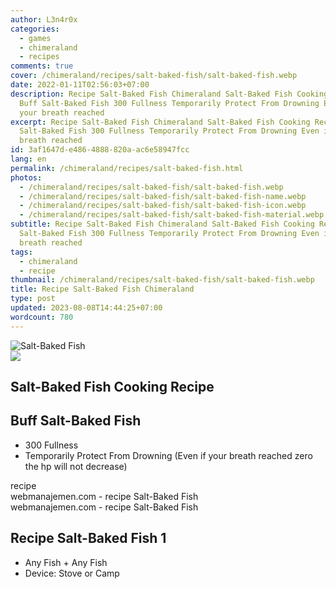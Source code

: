 ```yaml
---
author: L3n4r0x
categories:
  - games
  - chimeraland
  - recipes
comments: true
cover: /chimeraland/recipes/salt-baked-fish/salt-baked-fish.webp
date: 2022-01-11T02:56:03+07:00
description: Recipe Salt-Baked Fish Chimeraland Salt-Baked Fish Cooking Recipe
  Buff Salt-Baked Fish 300 Fullness Temporarily Protect From Drowning Even if
  your breath reached
excerpt: Recipe Salt-Baked Fish Chimeraland Salt-Baked Fish Cooking Recipe Buff
  Salt-Baked Fish 300 Fullness Temporarily Protect From Drowning Even if your
  breath reached
id: 3af1647d-e486-4888-820a-ac6e58947fcc
lang: en
permalink: /chimeraland/recipes/salt-baked-fish.html
photos:
  - /chimeraland/recipes/salt-baked-fish/salt-baked-fish.webp
  - /chimeraland/recipes/salt-baked-fish/salt-baked-fish-name.webp
  - /chimeraland/recipes/salt-baked-fish/salt-baked-fish-icon.webp
  - /chimeraland/recipes/salt-baked-fish/salt-baked-fish-material.webp
subtitle: Recipe Salt-Baked Fish Chimeraland Salt-Baked Fish Cooking Recipe Buff
  Salt-Baked Fish 300 Fullness Temporarily Protect From Drowning Even if your
  breath reached
tags:
  - chimeraland
  - recipe
thumbnail: /chimeraland/recipes/salt-baked-fish/salt-baked-fish.webp
title: Recipe Salt-Baked Fish Chimeraland
type: post
updated: 2023-08-08T14:44:25+07:00
wordcount: 780
---
```


<link
  rel="stylesheet"
  href="https://rawcdn.githack.com/dimaslanjaka/Web-Manajemen/870a349/css/bootstrap-5-3-0-alpha3-wrapper.css"
/>
<section id="bootstrap-wrapper">
  <div data-bs-theme="dark">
    <div class="card mb-2">
      <div class="card-body">
        <div class="row g-0">
          <div class="col-sm-4 position-relative mb-2">
            <img
              src="https://www.webmanajemen.com/chimeraland/recipes/salt-baked-fish/salt-baked-fish-material.webp"
              class="card-img fit-cover w-100 h-100"
              alt="Salt-Baked Fish"
              data-fancybox="true"
            />
          </div>
          <div class="col-sm-8 mb-2">
            <div class="card-body">
              <div class="d-flex flex-row align-items-center mb-3">
                <img
                  class="d-inline-block me-2"
                  src="https://www.webmanajemen.com/chimeraland/recipes/salt-baked-fish/salt-baked-fish-icon.webp"
                  width="auto"
                  height="auto"
                  style="vertical-align: middle"
                />
                <h2 class="fs-5">Salt-Baked Fish Cooking Recipe</h2>
              </div>
              <h2 class="card-title fs-5">Buff Salt-Baked Fish</h2>
              <div class="card-text">
                <ul>
                  <li>300 Fullness</li>
                  <li>
                    Temporarily Protect From Drowning (Even if your breath
                    reached zero the hp will not decrease)
                  </li>
                </ul>
              </div>
              <span class="badge rounded-pill">recipe</span>
            </div>
            <div class="card-footer text-end text-muted mt-auto">
              webmanajemen.com - recipe Salt-Baked Fish
            </div>
          </div>
        </div>
      </div>
      <div class="card-footer text-end text-muted">
        webmanajemen.com - recipe Salt-Baked Fish
      </div>
    </div>
    <div class="row mb-2">
      <div class="col-12 col-lg-6 recipe-item mb-2">
        <div class="card">
          <div class="card-body">
            <h2 class="card-title fs-5">Recipe Salt-Baked Fish 1</h2>
            <div class="card-text">
              <ul>
                <li>Any Fish<span> + </span>Any Fish</li>
                <li>Device: Stove or Camp</li>
              </ul>
            </div>
          </div>
        </div>
      </div>
    </div>
  </div>
</section>